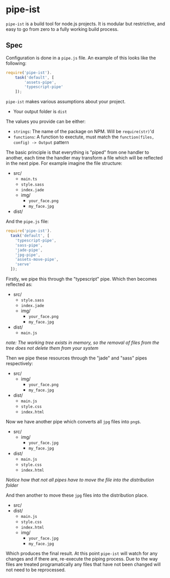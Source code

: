 # pipe-ist

`pipe-ist` is a build tool for node.js projects. It is modular but restrictive, and easy to go from zero to a fully working build process.

## Spec

Configuration is done in a `pipe.js` file. An example of this looks like the following:

```js
require('pipe-ist').
    task('default', [
        'assets-pipe',
        'typescript-pipe'
    ]);
```

`pipe-ist` makes various assumptions about your project.

- Your output folder is `dist`

The values you provide can be either:

- `strings`: The name of the package on NPM. Will be `require(str)`'d
- `functions`: A function to exectute, must match the `function(files, config) -> Output` pattern

The basic principle is that everything is "piped" from one handler to another, each time the handler may transform a file which will be reflected in the next pipe. For example imagine the file structure:

- src/
  - `main.ts`
  - `style.sass`
  - `index.jade`
  - img/
    - `your_face.png`
    - `my_face.jpg`
- dist/

And the `pipe.js` file:

```js
require('pipe-ist').
  task('default', [
    'typescript-pipe',
    'sass-pipe',
    'jade-pipe',
    'jpg-pipe',
    'assets-move-pipe',
    'serve'
  ]);
```

Firstly, we pipe this through the "typescript" pipe. Which then becomes reflected as:

- src/
  - `style.sass`
  - `index.jade`
  - img/
    - `your_face.png`
    - `my_face.jpg`
- dist/
  - `main.js`

*note: The working tree exists in memory, so the removal of files from the tree does not delete them from your system*

Then we pipe these resources through the "jade" and "sass" pipes respectively:

- src/
  - img/
    - `your_face.png`
    - `my_face.jpg`
- dist/
  - `main.js`
  - `style.css`
  - `index.html`

Now we have another pipe which converts all `jpg` files into `png`s.

- src/
  - img/
    - `your_face.jpg`
    - `my_face.jpg`
- dist/
  - `main.js`
  - `style.css`
  - `index.html`

*Notice how that not all pipes have to move the file into the distribution folder*

And then another to move these `jpg` files into the distribution place.

- src/
- dist/
  - `main.js`
  - `style.css`
  - `index.html`
  - img/
    - `your_face.jpg`
    - `my_face.jpg`

Which produces the final result. At this point `pipe-ist` will watch for any changes and if there are, re-execute the piping process. Due to the way files are treated programatically any files that have not been changed will not need to be reprocessed.

